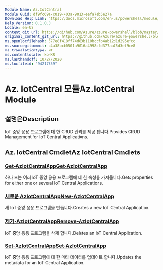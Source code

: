 ```yaml
---
Module Name: Az.IotCentral
Module Guid: df9fc69a-c019-403a-9013-eefa7eb5e27a
Download Help Link: https://docs.microsoft.com/en-us/powershell/module/az.iotcentral
Help Version: 0.1.0.0
Locale: en-US
content_git_url: https://github.com/Azure/azure-powershell/blob/master/src/IotCentral/IotCentral/help/Az.IotCentral.md
original_content_git_url: https://github.com/Azure/azure-powershell/blob/master/src/IotCentral/IotCentral/help/Az.IotCentral.md
ms.openlocfilehash: 577e8f418ff74d83b110bcbfb4ab12d1d295efcc
ms.sourcegitcommit: b4a38bcb0501a9016a4998efd377aa75d3ef9ce8
ms.translationtype: MT
ms.contentlocale: ko-KR
ms.lasthandoff: 10/27/2020
ms.locfileid: "94217359"
---
```

# <span data-ttu-id="53ddb-101">Az. IotCentral 모듈</span><span class="sxs-lookup"><span data-stu-id="53ddb-101">Az.IotCentral Module</span></span>
## <span data-ttu-id="53ddb-102">설명은</span><span class="sxs-lookup"><span data-stu-id="53ddb-102">Description</span></span>
<span data-ttu-id="53ddb-103">IoT 중앙 응용 프로그램에 대 한 CRUD 관리를 제공 합니다.</span><span class="sxs-lookup"><span data-stu-id="53ddb-103">Provides CRUD Management for IoT Central Applications.</span></span>

## <span data-ttu-id="53ddb-104">Az. IotCentral Cmdlet</span><span class="sxs-lookup"><span data-stu-id="53ddb-104">Az.IotCentral Cmdlets</span></span>
### [<span data-ttu-id="53ddb-105">Get-AzIotCentralApp</span><span class="sxs-lookup"><span data-stu-id="53ddb-105">Get-AzIotCentralApp</span></span>](Get-AzIotCentralApp.md)
<span data-ttu-id="53ddb-106">하나 또는 여러 IoT 중앙 응용 프로그램에 대 한 속성을 가져옵니다.</span><span class="sxs-lookup"><span data-stu-id="53ddb-106">Gets properties for either one or several IoT Central Applications.</span></span>

### [<span data-ttu-id="53ddb-107">새로운 AzIotCentralApp</span><span class="sxs-lookup"><span data-stu-id="53ddb-107">New-AzIotCentralApp</span></span>](New-AzIotCentralApp.md)
<span data-ttu-id="53ddb-108">새 IoT 중앙 응용 프로그램을 만듭니다.</span><span class="sxs-lookup"><span data-stu-id="53ddb-108">Creates a new IoT Central Application.</span></span>

### [<span data-ttu-id="53ddb-109">제거-AzIotCentralApp</span><span class="sxs-lookup"><span data-stu-id="53ddb-109">Remove-AzIotCentralApp</span></span>](Remove-AzIotCentralApp.md)
<span data-ttu-id="53ddb-110">IoT 중앙 응용 프로그램을 삭제 합니다.</span><span class="sxs-lookup"><span data-stu-id="53ddb-110">Deletes an IoT Central Application.</span></span>

### [<span data-ttu-id="53ddb-111">Set-AzIotCentralApp</span><span class="sxs-lookup"><span data-stu-id="53ddb-111">Set-AzIotCentralApp</span></span>](Set-AzIotCentralApp.md)
<span data-ttu-id="53ddb-112">IoT 중앙 응용 프로그램에 대 한 메타 데이터를 업데이트 합니다.</span><span class="sxs-lookup"><span data-stu-id="53ddb-112">Updates the metadata for an IoT Central Application.</span></span>

